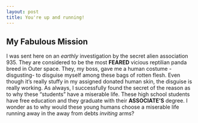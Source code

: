 ```yaml
---
layout: post
title: You're up and running!
---
```


## My Fabulous Mission

I was sent here on an *earthly* investigation by the secret alien association 935. They are considered to be the most **FEARED** vicious reptilian panda breed in Outer space. They, my boss, gave me a human costume -disgusting- to disguise myself among these bags of rotten flesh. Even though it’s really stuffy in my assigned donated human skin, the disguise is really working. As always, I successfully found the secret of the reason as to why these “students” have a miserable life. These high school students have free education and they graduate with their **ASSOCIATE’S** degree. I wonder as to why would these young humans choose a miserable life running away in the away from debts *inviting* arms?
